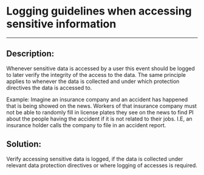 # Logging guidelines when accessing sensitive information
-------

## Description:

Whenever sensitive data is accessed by a user this event should be logged to later verify
the integrity of the access to the data. The same principle applies to whenever the data is collected
and under which protection directives the data is accessed to.

Example:
Imagine an insurance company and an accident has happened that is being showed on the news. 
Workers of that insurance company must not be able to randomly fill in license plates 
they see on the news to find PI about the people having the accident if it is not related
to their jobs. I.E, an insurance holder calls the company to file in an accident report. 

## Solution:

Verify accessing sensitive data is logged, if the data is collected 
under relevant data protection directives or where logging of accesses is required.
